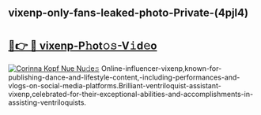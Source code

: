 ## vixenp-only-fans​-leaked-photo​-Private-(4pjl4)


# <h2><a href="https://mediaupload.pro?title=vixenp&ref=git">🔗👉 🔴 vixenp-P𝚑ot𝚘𝚜-V𝚒d𝚎o</a></h2>

[![Corinna Kopf Nue Nu𝚍e𝚜](https://i.imgur.com/0qMVB7G.gif)](https://mediaupload.pro?title=vixenp&ref=git)
Online-influencer-vixenp,known-for-publishing-dance-and-lifestyle-content,-including-performances-and-vlogs-on-social-media-platforms.Brilliant-ventriloquist-assistant-vixenp,celebrated-for-their-exceptional-abilities-and-accomplishments-in-assisting-ventriloquists.  